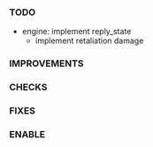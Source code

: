 ### TODO
- engine: implement reply_state
    - implement retaliation damage

### IMPROVEMENTS

### CHECKS

### FIXES

### ENABLE

